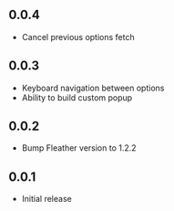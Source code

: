 ## 0.0.4

* Cancel previous options fetch

## 0.0.3

* Keyboard navigation between options
* Ability to build custom popup

## 0.0.2

* Bump Fleather version to 1.2.2

## 0.0.1

* Initial release
